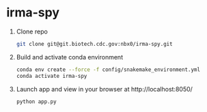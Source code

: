 # irma-spy

1. Clone repo
   
    ```bash
    git clone git@git.biotech.cdc.gov:nbx0/irma-spy.git
    ```
2. Build and activate conda environment
    ```bash
    conda env create --force -f config/snakemake_environment.yml
    conda activate irma-spy
    ```
3. Launch app and view in your browser at http://localhost:8050/
    ```bash
    python app.py
    ```
